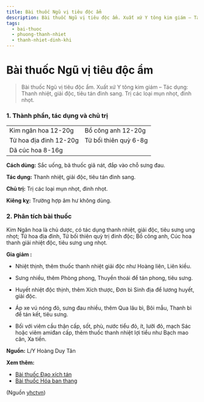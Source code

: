 ```yaml
---
title: Bài thuốc Ngũ vị tiêu độc ẩm
description: Bài thuốc Ngũ vị tiêu độc ẩm. Xuất xứ Y tông kim giám – Tác dụng- Thanh nhiệt, giải độc, tiêu tán đinh sang. Trị các loại mụn nhọt, đinh nhọt.
tags:
  - bai-thuoc
  - phuong-thanh-nhiet
  - thanh-nhiet-dinh-khi
---
```


# Bài thuốc Ngũ vị tiêu độc ẩm 

> Bài thuốc Ngũ vị tiêu độc ẩm. Xuất xứ Y tông kim giám – Tác dụng: Thanh nhiệt, giải độc, tiêu tán đinh sang. Trị các loại mụn nhọt, đinh nhọt.

### 1. Thành phần, tác dụng và chủ trị

|  |  |
| --- | --- |
| Kim ngân hoa 12-20g | Bồ công anh 12-20g |
| Tử hoa địa đinh 12-20g | Tử bối thiên quỳ 6-8g |
| Dã cúc hoa 8-16g |  |

**Cách dùng:** Sắc uống, bã thuốc giã nát, đắp vào chỗ sưng đau.

**Tác dụng:** Thanh nhiệt, giải độc, tiêu tán đinh sang. 

**Chủ trị:** Trị các loại mụn nhọt, đinh nhọt.

**Kiêng kỵ:** Trường hợp âm hư không dùng.

### 2. Phân tích bài thuốc

Kim Ngân hoa là chủ dược, có tác dụng thanh nhiệt, giải độc, tiêu sưng ung nhọt; Tử hoa địa đinh, Tử bối thiên quỳ trị đinh độc; Bồ công anh, Cúc hoa thanh giải nhiệt độc, tiêu sưng ung nhọt.

**Gia giảm :**

+ Nhiệt thịnh, thêm thuốc thanh nhiệt giải độc như Hoàng liên, Liên kiều.

+ Sưng nhiều, thêm Phòng phong, Thuyền thoái để tán phong, tiêu sưng.

+ Huyết nhiệt độc thịnh, thêm Xích thược, Đơn bì Sinh địa để lương huyết, giải độc.

+ Áp xe vú nóng đỏ, sưng đau nhiều, thêm Qua lâu bì, Bôi mẫu, Thanh bì để tán kết, tiêu sưng.

+ Bối với viêm cầu thận cấp, sốt, phù, nước tiểu đỏ, ít, lưỡi đỏ, mạch Sác hoặc viêm amiđan cấp, thêm thuốc thanh nhiệt lợi tiểu như Bạch mao căn, Xa tiền.

**Nguồn:** L/Y Hoàng Duy Tân

**Xem thêm:**

* [Bài thuốc Đạo xích tán](/yhctvn/bai-thuoc-dao-xich-tan)
* [Bài thuốc Hóa ban thang](/yhctvn/bai-thuoc-hoa-ban-thang)

(Nguồn <a href="https://yhctvn.com/bai-thuoc-ngu-vi-tieu-doc-am/" target="_blank">yhctvn</a>)
